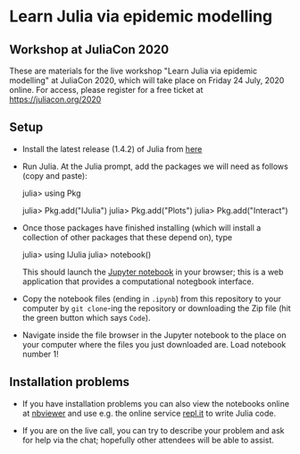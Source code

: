 # Learn Julia via epidemic modelling

## Workshop at JuliaCon 2020

These are materials for the live workshop "Learn Julia via epidemic modelling" at JuliaCon 2020, 
which will take place on Friday 24 July, 2020 online.
For access, please register for a free ticket at https://juliacon.org/2020


## Setup

- Install the latest release (1.4.2) of Julia from [here](https://julialang.org/downloads/)

- Run Julia. At the Julia prompt, add the packages we will need as follows (copy and paste):

    julia> using Pkg
    
    julia> Pkg.add("IJulia")
    julia> Pkg.add("Plots")
    julia> Pkg.add("Interact")
    
- Once those packages have finished installing (which will install a collection of other packages that these depend on), type

    julia> using IJulia
    julia> notebook()

  This should launch the [Jupyter notebook](https://jupyter.org) in your browser; this is a web application that provides a computational notegbook interface.
  
- Copy the notebook files (ending in `.ipynb`) from this repository to your computer by `git clone`-ing the repository or downloading the Zip file
(hit the green button which says `Code`).


- Navigate inside the file browser in the Jupyter notebook to the place on your computer where the files you just downloaded are. Load notebook number 1!

## Installation problems

- If you have installation problems you can also view the notebooks online at [nbviewer](https://nbviewer.jupyter.org/github/dpsanders/LearnJulia2020/tree/master) and use e.g. the online service [repl.it](https://repl.it) to write Julia code.

- If you are on the live call, you can try to describe your problem and ask for help via the chat; hopefully other attendees will be able to assist.
